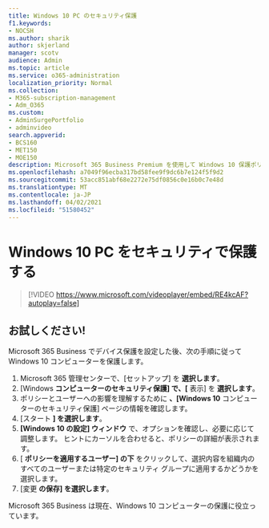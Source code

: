 ```yaml
---
title: Windows 10 PC のセキュリティ保護
f1.keywords:
- NOCSH
ms.author: sharik
author: skjerland
manager: scotv
audience: Admin
ms.topic: article
ms.service: o365-administration
localization_priority: Normal
ms.collection:
- M365-subscription-management
- Adm_O365
ms.custom:
- AdminSurgePortfolio
- adminvideo
search.appverid:
- BCS160
- MET150
- MOE150
description: Microsoft 365 Business Premium を使用して Windows 10 保護ポリシーを設定する方法について説明します。
ms.openlocfilehash: a7049f96ecba317bd58fee9f9dc6b7e124f5f9d2
ms.sourcegitcommit: 53acc851abf68e2272e75df0856c0e16b0c7e48d
ms.translationtype: MT
ms.contentlocale: ja-JP
ms.lasthandoff: 04/02/2021
ms.locfileid: "51580452"
---
```

# <a name="secure-windows-10-pcs"></a>Windows 10 PC をセキュリティで保護する

> [!VIDEO https://www.microsoft.com/videoplayer/embed/RE4kcAF?autoplay=false]
 
## <a name="try-it"></a>お試しください!  

Microsoft 365 Business でデバイス保護を設定した後、次の手順に従って Windows 10 コンピューターを保護します。

1. Microsoft 365 管理センターで、[セットアップ] を  **選択します**。
2. [Windows  **コンピューターのセキュリティ保護] で、[** 表示] を  **選択します**。
3. ポリシーとユーザーへの影響を理解するために  **、[Windows 10**  コンピューターのセキュリティ保護] ページの情報を確認します。
4. [スタート  **] を選択します**。
5. **[Windows 10 の設定] ウィンドウ** で、オプションを確認し、必要に応じて調整します。 ヒントにカーソルを合わせると、ポリシーの詳細が表示されます。
6. [  **ポリシーを適用するユーザー] の下** をクリックして、選択内容を組織内のすべてのユーザーまたは特定のセキュリティ グループに適用するかどうかを選択します。
7. [変更  **の保存] を選択します**。

Microsoft 365 Business は現在、Windows 10 コンピューターの保護に役立っています。